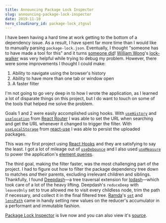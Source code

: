 ```yaml
---
title: Announcing Package Lock Inspector
slug: announcing-package-lock-inspector
date: 2019-11-10
hero_cloudinary_id: package-lock_ztgsul
---
```


I have been having a hard time at work getting to the bottom of a dependency issue. As a result, I have spent far more time than I would like to manually parsing `package-lock.json`. Eventually, I thought "someone has to have made a tool for this" and it turns [someone did](https://compulim.github.io/lock-walker)! [William Wong](https://github.com/compulim)'s [lock-walker](https://github.com/compulim/lock-walker) was very helpful while trying to debug my problem. However, there were some improvements I thought I could make:

1. Ability to navigate using the browser's history
2. Ability to have more than one tab or window open
3. A faster filter

I'm not going to go very deep in to how I wrote the application, as I learned a lot of disparate things on this project, but I do want to touch on some of the tools that helped me solve the problem.

Goals 1 and 2 were easily accomplished using hooks. With [`useHistory`](https://reacttraining.com/react-router/web/api/Hooks/usehistory) and [`uselocation`](https://reacttraining.com/react-router/web/api/Hooks/uselocation) from [React Router](https://reacttraining.com/react-router/web/) I was able to set the URL when searching and get the URL whenever it changed to trigger the filter. With [`useLocalStorage`](https://github.com/streamich/react-use/blob/master/docs/useLocalStorage.md) from [react-use](https://streamich.github.io/react-use) I was able to persist the uploaded packages.

This was my first project using [React Hooks](https://reactjs.org/docs/hooks-intro.html) and they are satisfying to say the least. I got a lot of mileage out of [`useDebounce`](https://github.com/streamich/react-use/blob/master/docs/useDebounce.md) and I also used [`useMeasure`](https://github.com/streamich/react-use/blob/master/docs/useMeasure.md) to power the application's [element queries](https://xiw.cx/2NeNNqY).

The third goal, making the filter faster, was the most challenging part of the project. I had to figure out how to filter the package dependency tree down to matches _and_ their parents, excluding irrelevant children and siblings. Thankfully, I found [Deepdash](https://deepdash.io)—a tree traversal extension for [lodash](https://lodash.com/docs)—which took care of a lot of the heavy lifting. Deepdash's `reduceDeep` with `leavesOnly` set to true allowed me to visit every childless node, trim the path if necessary, and collect it in the final filtered tree. [Ramda](https://ramdajs.com/)'s [`set`](https://ramdajs.com/docs/#set) and [`lensPath`](https://ramdajs.com/docs/#lensPath) came in handy setting new values on the reducer's accumulator in a performant and immutable fashion.

[Package Lock Inspector](https://welchcanavan.gitlab.io/package-lock-inspecto/) is live now and you can also view it's [source](https://gitlab.com/welchcanavan/package-lock-inspector).
